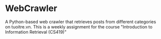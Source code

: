 # WebCrawler
A Python-based web crawler that retrieves posts from different categories on tuoitre.vn. This is a weekly assignment for the course "Introduction to Information Retrieval  (CS419)"
